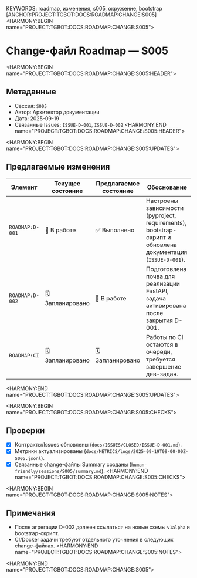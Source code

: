 KEYWORDS: roadmap, изменения, s005, окружение, bootstrap
[ANCHOR:PROJECT:TGBOT:DOCS:ROADMAP:CHANGE:S005]
<HARMONY:BEGIN name="PROJECT:TGBOT:DOCS:ROADMAP:CHANGE:S005">
# Change-файл Roadmap — S005

<HARMONY:BEGIN name="PROJECT:TGBOT:DOCS:ROADMAP:CHANGE:S005:HEADER">
## Метаданные
- Сессия: `S005`
- Автор: Архитектор документации
- Дата: 2025-09-19
- Связанные Issues: `ISSUE-D-001`, `ISSUE-D-002`
<HARMONY:END name="PROJECT:TGBOT:DOCS:ROADMAP:CHANGE:S005:HEADER">

<HARMONY:BEGIN name="PROJECT:TGBOT:DOCS:ROADMAP:CHANGE:S005:UPDATES">
## Предлагаемые изменения
| Элемент | Текущее состояние | Предлагаемое состояние | Обоснование |
|---------|-------------------|------------------------|-------------|
| `ROADMAP:D-001` | 🚧 В работе | ✅ Выполнено | Настроены зависимости (pyproject, requirements), bootstrap-скрипт и обновлена документация (`ISSUE-D-001`). |
| `ROADMAP:D-002` | 🗓 Запланировано | 🚧 В работе | Подготовлена почва для реализации FastAPI, задача активирована после закрытия D-001. |
| `ROADMAP:CI` | 🗓 Запланировано | 🗓 Запланировано | Работы по CI остаются в очереди, требуется завершение дев-задач. |
<HARMONY:END name="PROJECT:TGBOT:DOCS:ROADMAP:CHANGE:S005:UPDATES">

<HARMONY:BEGIN name="PROJECT:TGBOT:DOCS:ROADMAP:CHANGE:S005:CHECKS">
## Проверки
- [x] Контракты/Issues обновлены (`docs/ISSUES/CLOSED/ISSUE-D-001.md`).
- [x] Метрики актуализированы (`docs/METRICS/logs/2025-09-19T09-00-00Z-S005.jsonl`).
- [x] Связанные change-файлы Summary созданы (`human-friendly/sessions/S005/summary.md`).
<HARMONY:END name="PROJECT:TGBOT:DOCS:ROADMAP:CHANGE:S005:CHECKS">

<HARMONY:BEGIN name="PROJECT:TGBOT:DOCS:ROADMAP:CHANGE:S005:NOTES">
## Примечания
- После агрегации D-002 должен ссылаться на новые схемы `v1alpha` и bootstrap-скрипт.
- CI/Docker задачи требуют отдельного уточнения в следующих change-файлах.
<HARMONY:END name="PROJECT:TGBOT:DOCS:ROADMAP:CHANGE:S005:NOTES">

<HARMONY:END name="PROJECT:TGBOT:DOCS:ROADMAP:CHANGE:S005">
